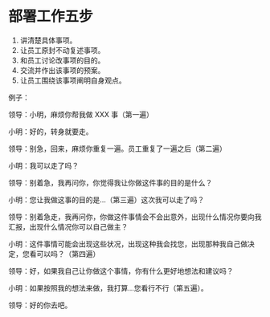 

# 部署工作五步

1. 讲清楚具体事项。
2. 让员工原封不动复述事项。
3. 和员工讨论改事项的目的。
4. 交流并作出该事项的预案。
5. 让员工围绕该事项阐明自身观点。

例子：

领导：小明，麻烦你帮我做 XXX 事（第一遍）

小明：好的，转身就要走。

领导：别急，回来，麻烦你重复一遍。员工重复了一遍之后（第二遍）

小明：我可以走了吗？

领导：别着急，我再问你，你觉得我让你做这件事的目的是什么？

小明：您让我做这事的目的是...（第三遍）这次我可以走了吗？

领导：别着急走，我再问你，你做这件事情会不会出意外，出现什么情况你要向我汇报，出现什么情况你可以自己做主？

小明：这件事情可能会出现这些状况，出现这种我会找您，出现那种我自己做决定，您看可以吗？（第四遍）

领导：好，如果我自己让你做这个事情，你有什么更好地想法和建议吗？

小明：如果按照我的想法来做，我打算...您看行不行（第五遍）。

领导：好的你去吧。